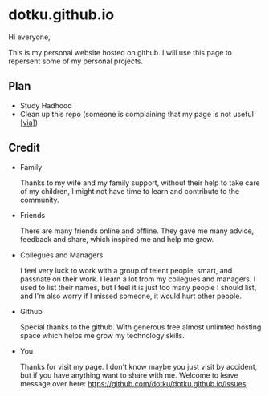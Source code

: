 # dotku.github.io

Hi everyone,

This is my personal website hosted on github. I will use this page to repersent some of 
my personal projects.

## Plan
- Study Hadhood
- Clean up this repo (someone is complaining that my page is not useful 
[[via](https://github.com/dotku/dotku.github.io/issues/2)])

## Credit
- Family

  Thanks to my wife and my family support, without their help to take care of my children,
  I might not have time to learn and contribute to the community.

- Friends 

  There are many friends online and offline. They gave me many advice, feedback and share,
  which inspired me and help me grow.

- Collegues and Managers

  I feel very luck to work with a group of telent people, smart, and passnate on their work.
  I learn a lot from my collegues and managers. I used to list their names, but I feel it is 
  just too many people I should list, and I'm also worry if I missed someone, it would hurt 
  other people.

- Github

  Special thanks to the github. With generous free almost unlimted hosting space which 
  helps me grow my technology skills.

- You

  Thanks for visit my page. I don't know maybe you just visit by accident, but if you have 
  anything want to share with me. Welcome to leave message over here:
  https://github.com/dotku/dotku.github.io/issues
